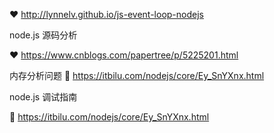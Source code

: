 ❤️ http://lynnelv.github.io/js-event-loop-nodejs

node.js 源码分析

❤️ https://www.cnblogs.com/papertree/p/5225201.html

内存分析问题
👀️ https://itbilu.com/nodejs/core/Ey_SnYXnx.html


node.js 调试指南

👀️ https://itbilu.com/nodejs/core/Ey_SnYXnx.html
